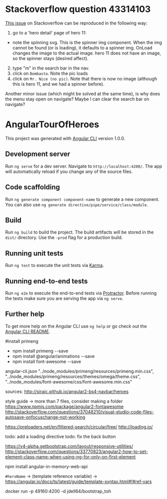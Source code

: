 # Stackoverflow question 43314103
[This issue](http://stackoverflow.com/questions/43314103) on Stackoverflow can be reproduced in the following way:

1. go to a 'hero detail' page of hero 11:
  - note the spinning svg. This is the spinner img component. When the img cannot be found (or is loading), it defaults to a spinner img. OnLoad changes the image to the actual image. hero 11 does not have an image, so the spinner stays (desired affect).
2. type "m" in the search bar in the nav.
3. click on `Bombasto`. Note the pic loads
4. click on `Mr. Nice (no pic)`. Note that there is now no image (although this is hero 11, and we had a spinner before).

Another minor issue (which might be solved at the same time), is why does the menu stay open on navigate? Maybe I can clear the search bar on navigate?

# AngularTourOfHeroes

This project was generated with [Angular CLI](https://github.com/angular/angular-cli) version 1.0.0.

## Development server

Run `ng serve` for a dev server. Navigate to `http://localhost:4200/`. The app will automatically reload if you change any of the source files.

## Code scaffolding

Run `ng generate component component-name` to generate a new component. You can also use `ng generate directive/pipe/service/class/module`.

## Build

Run `ng build` to build the project. The build artifacts will be stored in the `dist/` directory. Use the `-prod` flag for a production build.

## Running unit tests

Run `ng test` to execute the unit tests via [Karma](https://karma-runner.github.io).

## Running end-to-end tests

Run `ng e2e` to execute the end-to-end tests via [Protractor](http://www.protractortest.org/).
Before running the tests make sure you are serving the app via `ng serve`.

## Further help

To get more help on the Angular CLI use `ng help` or go check out the [Angular CLI README](https://github.com/angular/angular-cli/blob/master/README.md).


#install primeng
- npm install primeng --save
- npm install @angular/animations --save
- npm install font-awesome --save

angular-cli.json
  "../node_modules/primeng/resources/primeng.min.css",
        "../node_modules/primeng/resources/themes/omega/theme.css",
        "../node_modules/font-awesome/css/font-awesome.min.css"

sources:
http://sirajc.github.io/angular2-bs4-navbar/heroes

style guide -> more than 7 files, consider making a folder
https://www.npmjs.com/package/angular2-fontawesome
http://stackoverflow.com/questions/37048210/visual-studio-code-files-autosave-onfocuschange-not-working

https://preloaders.net/en/filtered-search/circular/free/
http://loading.io/

todo: add a loading directive
todo: fix the back button

https://v4-alpha.getbootstrap.com/layout/responsive-utilities/
http://stackoverflow.com/questions/33770823/angular2-how-to-set-element-class-name-when-using-ng-for-only-on-first-element

npm install angular-in-memory-web-api

`#heroName` -> (template reference variable) -> https://angular.io/docs/ts/latest/guide/template-syntax.html#!#ref-vars

 docker run -p 49160:4200 -d jdell64/bootstrap_toh
